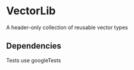 # VectorLib
A header-only collection of reusable vector types 

## Dependencies

Tests use googleTests
